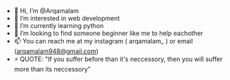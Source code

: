 - 👋 Hi, I’m @Arqamalam
- 👀 I’m interested in web development
- 🌱 I’m currently learning python
- 💞️ I’m looking to find someone beginner like me to help eachother
- 📫 You can reach me at my instagram ( arqamalam_ ) or email (arqamalam948@gmail.com)
- ⚡ QUOTE: "If you suffer before than it's neccessory, then you will suffer more than its neccessory"

<!---
Arqamalam/Arqamalam is a ✨ special ✨ repository because its `README.md` (this file) appears on your GitHub profile.
You can click the Preview link to take a look at your changes.
--->
